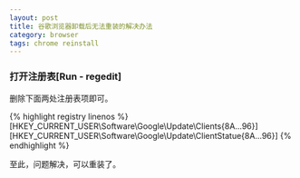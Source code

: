 ```yaml
---
layout: post
title: 谷歌浏览器卸载后无法重装的解决办法
category: browser
tags: chrome reinstall
---
```

### 打开注册表[Run - regedit]
删除下面两处注册表项即可。


{% highlight registry linenos %}
[HKEY_CURRENT_USER\Software\Google\Update\Clients\{8A...96}]
[HKEY_CURRENT_USER\Software\Google\Update\ClientStatue\{8A...96}]
{% endhighlight %}

至此，问题解决，可以重装了。
